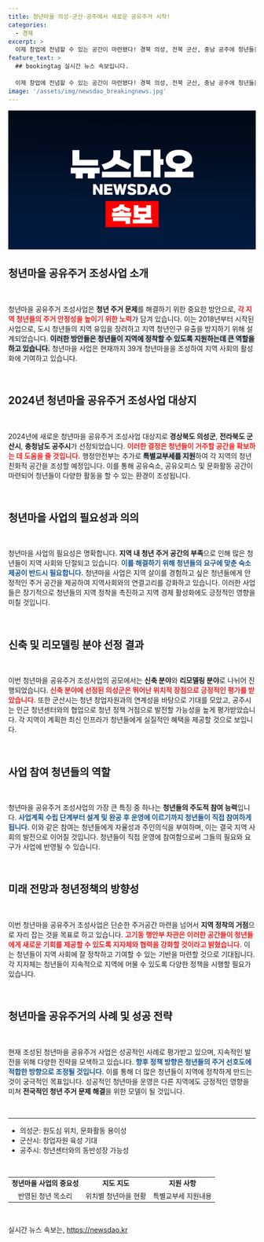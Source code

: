 ```yaml
---
title: 청년마을 의성·군산·공주에서 새로운 공유주거 시작!
categories:
  - 경제
excerpt: >
  이제 창업에 전념할 수 있는 공간이 마련됐다! 경북 의성, 전북 군산, 충남 공주에 청년들을 위한 공유주거가 조성된다. 월 10만 원대로 입주 가능하며, 청년들이 직접 참여해 주거 문제를 해결할 예정이다.
feature_text: >
  ## bookingtag 실시간 뉴스 속보입니다.

  이제 창업에 전념할 수 있는 공간이 마련됐다! 경북 의성, 전북 군산, 충남 공주에 청년들을 위한 공유주거가 조성된다. 월 10만 원대로 입주 가능하며, 청년들이 직접 참여해 주거 문제를 해결할 예정이다.
image: '/assets/img/newsdao_breakingnews.jpg'
---
```


<p><img src="/assets/img/newsdao_breakingnews.jpg" alt="bookingtag 속보" /></p>

<h2 data-ke-size="size26">청년마을 공유주거 조성사업 소개</h2>

<p data-ke-size="size16">&nbsp;</p>

<p>청년마을 공유주거 조성사업은 <b>청년 주거 문제</b>를 해결하기 위한 중요한 방안으로, <b><span style="color: #ee2323;">각 지역 청년들의 주거 안정성을 높이기 위한 노력</span></b>가 담겨 있습니다. 이는 2018년부터 시작된 사업으로, 도시 청년들의 지역 유입을 장려하고 지역 청년인구 유출을 방지하기 위해 설계되었습니다. <b><span style="background-color: #21538527;">이러한 방안들은 청년들이 지역에 정착할 수 있도록 지원하는데 큰 역할을 하고 있습니다.</span></b> 청년마을 사업은 현재까지 39개 청년마을을 조성하여 지역 사회의 활성화에 기여하고 있습니다. </p>

<p data-ke-size="size16">&nbsp;</p>

<h2 data-ke-size="size26">2024년 청년마을 공유주거 조성사업 대상지</h2>

<p data-ke-size="size16">&nbsp;</p>

<p>2024년에 새로운 청년마을 공유주거 조성사업 대상지로 <b>경상북도 의성군</b>, <b>전라북도 군산시</b>, <b>충청남도 공주시</b>가 선정되었습니다. <b><span style="color: #ee2323;">이러한 결정은 청년들이 거주할 공간을 확보하는 데 도움을 줄 것입니다.</span></b> 행정안전부는 추가로 <b><span style="background-color: #21538527;">특별교부세를 지원</span></b>하여 각 지역의 청년 친화적 공간을 조성할 예정입니다. 이를 통해 공유숙소, 공유오피스 및 문화활동 공간이 마련되어 청년들이 다양한 활동을 할 수 있는 환경이 조성됩니다.</p>

<p data-ke-size="size16">&nbsp;</p>

<h2 data-ke-size="size26">청년마을 사업의 필요성과 의의</h2>

<p data-ke-size="size16">&nbsp;</p>

<p>청년마을 사업의 필요성은 명확합니다. <b>지역 내 청년 주거 공간의 부족</b>으로 인해 많은 청년들이 지역 사회와 단절되고 있습니다. <b><span style="color: #1a5490;">이를 해결하기 위해 청년들의 요구에 맞춘 숙소 제공이 반드시 필요합니다.</span></b> 청년마을 사업은 지역 살이를 경험하고 싶은 청년들에게 안정적인 주거 공간을 제공하여 지역사회와의 연결고리를 강화하고 있습니다. 이러한 사업들은 장기적으로 청년들의 지역 정착을 촉진하고 지역 경제 활성화에도 긍정적인 영향을 미칠 것입니다.</p>

<p data-ke-size="size16">&nbsp;</p>

<h2 data-ke-size="size26">신축 및 리모델링 분야 선정 결과</h2>

<p data-ke-size="size16">&nbsp;</p>

<p>이번 청년마을 공유주거 조성사업의 공모에서는 <b>신축 분야</b>와 <b>리모델링 분야</b>로 나뉘어 진행되었습니다. <b><span style="color: #ee2323;">신축 분야에 선정된 의성군은 뛰어난 위치적 장점으로 긍정적인 평가를 받았습니다.</span></b> 또한 군산시는 청년 창업자원과의 연계성을 바탕으로 기대를 모았고, 공주시는 인근 청년센터와의 협업으로 청년 정책 거점으로 발전할 가능성을 높게 평가받았습니다. 각 지역이 계획한 최신 인프라가 청년들에게 실질적인 혜택을 제공할 것으로 보입니다.</p>

<p data-ke-size="size16">&nbsp;</p>

<h2 data-ke-size="size26">사업 참여 청년들의 역할</h2>

<p data-ke-size="size16">&nbsp;</p>

<p>청년마을 공유주거 조성사업의 가장 큰 특징 중 하나는 <b>청년들의 주도적 참여 능력</b>입니다. <b><span style="color: #1a5490;">사업계획 수립 단계부터 설계 및 완공 후 운영에 이르기까지 청년들이 직접 참여하게 됩니다.</span></b> 이와 같은 참여는 청년들에게 자율성과 주인의식을 부여하며, 이는 결국 지역 사회의 발전으로 이어질 것입니다. 청년들이 직접 운영에 참여함으로써 그들의 필요와 요구가 사업에 반영될 수 있습니다.</p>

<p data-ke-size="size16">&nbsp;</p>

<h2 data-ke-size="size26">미래 전망과 청년정책의 방향성</h2>

<p data-ke-size="size16">&nbsp;</p>

<p>이번 청년마을 공유주거 조성사업은 단순한 주거공간 마련을 넘어서 <b>지역 정착의 거점</b>으로 자리 잡는 것을 목표로 하고 있습니다. <b><span style="color: #ee2323;">고기동 행안부 차관은 이러한 공간들이 청년들에게 새로운 기회를 제공할 수 있도록 지자체와 협력을 강화할 것이라고 밝혔습니다.</span></b> 이는 청년들이 지역 사회에 잘 정착하고 기여할 수 있는 기반을 마련할 것으로 기대됩니다. 각 지자체는 청년들이 지속적으로 지역에 머물 수 있도록 다양한 정책을 시행할 필요가 있습니다.</p>

<p data-ke-size="size16">&nbsp;</p>

<h2 data-ke-size="size26">청년마을 공유주거의 사례 및 성공 전략</h2>

<p data-ke-size="size16">&nbsp;</p>

<p>현재 조성된 청년마을 공유주거 사업은 성공적인 사례로 평가받고 있으며, 지속적인 발전을 위해 다양한 전략을 모색하고 있습니다. <b><span style="color: #1a5490;">향후 정책 방향은 청년들의 주거 선호도에 적합한 방향으로 조정될 것입니다.</span></b> 이를 통해 더 많은 청년들이 지역에 정착하게 만드는 것이 궁극적인 목표입니다. 성공적인 청년마을 운영은 다른 지역에도 긍정적인 영향을 미쳐 <b>전국적인 청년 주거 문제 해결</b>을 위한 모델이 될 것입니다.</p>

<p data-ke-size="size16">&nbsp;</p>

<hr>

<ul>
    <li>의성군: 원도심 위치, 문화활동 용이성</li>
    <li>군산시: 창업자원 육성 기대</li>
    <li>공주시: 청년센터와의 동반성장 가능성</li>
</ul>

<p data-ke-size="size16">&nbsp;</p>

<table style="width: 100%; border-collapse: collapse;">
  <tr>
    <td style="text-align: center; height: 17px;"><b>청년마을 사업의 중요성</b></td>
    <td style="text-align: center; height: 17px;"><b>지도 지도</b></td>
    <td style="text-align: center; height: 17px;"><b>지원 사항</b></td>
  </tr>
  <tr>
    <td style="text-align: center; height: 17px;">반영된 청년 목소리</td>
    <td style="text-align: center; height: 17px;">위치별 청년마을 현황</td>
    <td style="text-align: center; height: 17px;">특별교부세 지원내용</td>
  </tr>
</table> 

<p data-ke-size="size16">&nbsp;</p>
실시간 뉴스 속보는, <a href="https://newsdao.kr" rel="dofollow">https://newsdao.kr</a>


